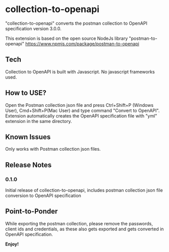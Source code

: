 # collection-to-openapi
"collection-to-openapi" converts the postman collection to OpenAPI specification version 3.0.0.

This extension is based on the open source NodeJs library "postman-to-openapi" https://www.npmjs.com/package/postman-to-openapi

## Tech
Collection to OpenAPI is built with Javascript. No javascript frameworks used.

## How to USE?

Open the Postman collection json file and press Ctrl+Shift+P (Windows User), Cmd+Shift+P(Mac User) and type command "Convert to OpenAPI". Extension automatically creates the OpenAPI specification file with "yml" extension in the same directory.

## Known Issues

Only works with Postman collection json files. 

## Release Notes

### 0.1.0

Initial release of collection-to-openapi, includes postman collection json file conversion to OpenAPI specification

## Point-to-Ponder

While exporting the postman collection, please remove the passwords, client ids and credentials, as these also gets exported and gets converted in OpenAPI specification.

**Enjoy!**
